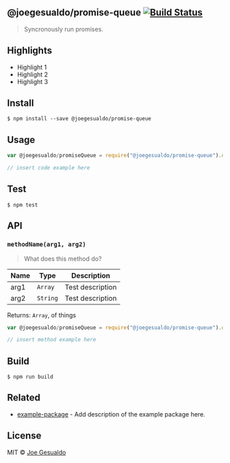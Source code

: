 ## @joegesualdo/promise-queue [![Build Status](https://travis-ci.org/joegesualdo/promise-queue-js.svg?branch=master)](https://travis-ci.org/joegesualdo/promise-queue-js)
> Syncronously run promises.

## Highlights

- Highlight 1
- Highlight 2
- Highlight 3

## Install
```
$ npm install --save @joegesualdo/promise-queue 
```

## Usage
```javascript
var @joegesualdo/promiseQueue = require("@joegesualdo/promise-queue").default

// insert code example here
```

## Test
```
$ npm test
```
## API
### `methodName(arg1, arg2)`
> What does this method do?

| Name | Type | Description |
|------|------|-------------|
| arg1 | `Array` | Test description|
| arg2 | `String` | Test description|

Returns: `Array`, of things

```javascript
var @joegesualdo/promiseQueue = require("@joegesualdo/promise-queue").default

// insert method example here
```
## Build
```
$ npm run build
```

## Related
- [example-package]() - Add description of the example package here.

## License
MIT © [Joe Gesualdo]()

